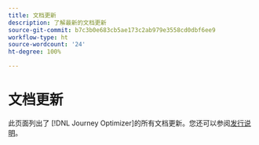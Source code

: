 ```yaml
---
title: 文档更新
description: 了解最新的文档更新
source-git-commit: b7c3b0e683cb5ae173c2ab979e3558cd0dbf6ee9
workflow-type: ht
source-wordcount: '24'
ht-degree: 100%

---
```



# 文档更新

此页面列出了
[!DNL Journey Optimizer]的所有文档更新。您还可以参阅[发行说明](release-notes.md)。